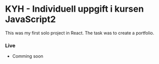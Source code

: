 # KYH - Individuell uppgift i kursen JavaScript2

This was my first solo project in React. The task was to create a portfolio.

### Live
- Comming soon



